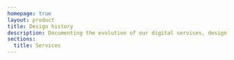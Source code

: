 ```yaml
---
homepage: true
layout: product
title: Design history
description: Documenting the evolution of our digital services, design decisions, and user-centered improvements.
sections:
  title: Services
---
```

